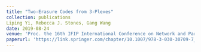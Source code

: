 ```yaml
---
title: "Two-Erasure Codes from 3-Plexes"
collection: publications
Liping Yi, Rebecca J. Stones, Gang Wang 
date: 2019-08-24
venue: 'Proc. the 16th IFIP International Conference on Network and Parallel Computing (NPC)'
paperurl: 'https://link.springer.com/chapter/10.1007/978-3-030-30709-7_21'
---
```

<!-- This paper is about how to utilize Latin Square to construct Erasure Codes with low compuatation complexity. -->
